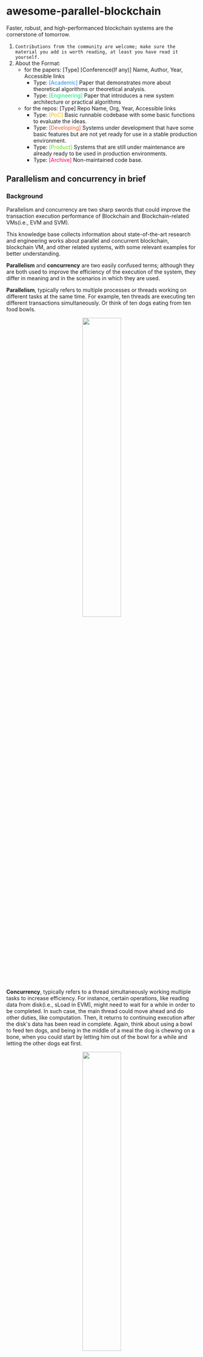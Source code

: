 # awesome-parallel-blockchain
Faster, robust, and high-performanced blockchain systems are the cornerstone of tomorrow.

1. `Contributions from the community are welcome; make sure the material you add is worth reading, at least you have read it yourself.`
2. About the Format:
    - for the papers: [Type] [Conference(If any)] Name, Author, Year, Accessible links
        - Type: <font color=#1E88E5>[Academic]</font> Paper that demonstrates more about theoretical algorithms or theoretical analysis.
        - Type: <font color=#00E676>[Engineering]</font> Paper that introduces a new system architecture or practical algorithms
    - for the repos: [Type] Repo Name, Org, Year, Accessible links
        - Type: <font color=#FFB300>[PoC]</font> Basic runnable codebase with some basic functions to evaluate the ideas. 
        - Type: <font color=#F4511E>[Developing]</font> Systems under development that have some basic features but are not yet ready for use in a stable production environment.
        - Type: <font color=#64DD17>[Product]</font> Systems that are still under maintenance are already ready to be used in production environments.
        - Type: <font color=#F50057>[Archive]</font> Non-maintained code base.


## Parallelism and concurrency in brief
### Background
Parallelism and concurrency are two sharp swords that could improve the transaction execution performance of Blockchain and Blockchain-related VMs(i.e., EVM and SVM). 

This knowledge base collects information about state-of-the-art research and engineering works about parallel and concurrent blockchain, blockchain VM, and other related systems, with some relevant examples for better understanding.

**Parallelism** and **concurrency** are two easily confused terms; although they are both used to improve the efficiency of the execution of the system, they differ in meaning and in the scenarios in which they are used.

**Parallelism**, typically refers to multiple processes or threads working on different tasks at the same time. For example, ten threads are executing ten different transactions simultaneously. Or think of ten dogs eating from ten food bowls.

<div align="center"><img src="img/misc/parallel_dogs.png" width="45%">
</div>

**Concurrency**, typically refers to a thread simultaneously working multiple tasks to increase efficiency. For instance, certain operations, like reading data from disk(i.e., sLoad in EVM), might need to wait for a while in order to be completed. In such case, the main thread could move ahead and do other duties, like computation. Then, It returns to continuing execution after the disk's data has been read in complete. Again, think about using a bowl to feed ten dogs, and being in the middle of a meal the dog is chewing on a bone, when you could start by letting him out of the bowl for a while and letting the other dogs eat first.
<div align="center"><img src="img/misc/concurrent_dogs.png" width="45%">
</div>

For further reading: [Difference between Concurrency and Parallelism](https://www.geeksforgeeks.org/difference-between-concurrency-and-parallelism/)

### Core challenges

In general, the core challenge of adopting a parallel or concurrent method is the data race problem, read-write conflict, or data hazard problem. All these terms describe the same issue: different threads or operations are trying to read and modify the same data at the same time. 

Consider a transfer scenario on Ethereum where Alice and Bob both want to transfer 10 ETH to Carl at the same time. Suppose Carl's initial balance is 100 ETH. After these two transactions are completed, Carl's balance should be 120 ETH. Let's consider a fully concurrent scenario where Alice's and Bob's transactions start executing at the same time. The initial balance of Carl that their transactions read would be 100 ETH (see the error?). Eventually, they will update Carl's balance as 110 ETH.

To resolve a data race issue, there are usually three ways:
- Protecting competing data by adding **locks**,
- **Scheduling module** to avoid conflicts,
- **Optimistic approach** that doesn't worry about conflicts but **rolls back** transactions after encountering the conflict issue.

So how do we implement these solutions in the blockchain world? Let's dig in!

### Case Study: Parallel/Concurrent EVM

In the current EVM architecture, the most fine-grained read and write operators are **[sload](https://github.com/ethereum/go-ethereum/blob/81fd1b3cf9c4c4c9f0e06f8bdcbaa8b29c81b052/core/vm/instructions.go#L515-L521)** and **[sstore](https://github.com/ethereum/go-ethereum/blob/81fd1b3cf9c4c4c9f0e06f8bdcbaa8b29c81b052/core/vm/instructions.go#L523-L531)**, which read and write data from the state trie, respectively. So the easiest entry point is how to make sure that different threads don't conflict on these two operators. In fact, there is a special kind of transaction in Ethereum that includes a special structure named [Access list](https://eips.ethereum.org/EIPS/eip-2930), which allows transactions carrying storage addresses that it will read and modify. Therefore, this is a good entry point for implementing scheduling-based concurrent methods.

In terms of system implementations, there are three general forms of Parallel/Concurrent EVM.

1. Multi-threads with one EVM instance.
2. Multi-threads with multi-EVM instances on one node.
3. Multi-threads with multi-EVM instances on multi-nodes (basically, this is system-level sharding).

So, what makes Parallism/concurrency on blockchain different than in the database system?
1. **Unreliable Timestmap** which makes timestamp-based concurrency methods hard to deploy in the blockchain world.
2. **Absolute determinism** on a blockchain system to ensure that transactions are re-executed between different validators is the same.
3. The ultimate goal of validator is higher earnings, not faster executing transactions.

What do we need?
1. System-level consensus is required, and faster execution will bring higher returns.
2. **Multivariate scheduling algorithms** that, given a block limit, capture more revenue while being able to complete the execution faster.
3. More fine-grained data operations, including **opcode-level data locks**, in-memory cache layers, etc.

## Parallelism and Concurrency in Blockchain

### Research Papers
- <font color=#1E88E5>[Academic][TPDS]</font> PaVM: A Parallel Virtual Machine for Smart Contract Execution and Validation, 2023, [[Paper]](https://ieeexplore.ieee.org/document/10323104)
- <font color=#1E88E5>[Academic]</font> Parallel and Asynchronous Smart Contract Execution, 2021, [[Paper]](https://ieeexplore.ieee.org/document/9477197)
- <font color=#1E88E5>[Academic][SIGPLAN]</font> Practical smart contract sharding with ownership and commutativity analysis, 2021, [[Paper]](https://dl.acm.org/doi/pdf/10.1145/3453483.3454112)
- <font color=#1E88E5>[Academic][VLDB]</font> SlimChain: scaling blockchain transactions through off-chain storage and parallel processing, 2021, [[Paper]](https://dl.acm.org/doi/abs/10.14778/3476249.3476283)
- <font color=#1E88E5>[Academic][DASFAA]</font> PEEP: A Parallel Execution Engine for Permissioned Blockchain Systems, 2021, [[Paper]](https://link.springer.com/chapter/10.1007/978-3-030-73200-4_24)
- <font color=#1E88E5>[Academic][SIGMOD]</font> A Transactional Perspective on Execute-order-validate Blockchains, 2020, [[Paper]](https://dl.acm.org/doi/10.1145/3318464.3389693)
- <font color=#1E88E5>[Academic]</font> An Empirical Study of Speculative Concurrency in Ethereum Smart Contracts, 2019, [[Paper]](https://arxiv.org/pdf/1901.01376.pdf)
- <font color=#1E88E5>[Academic][PDP]</font> An efficient framework for optimistic concurrent execution of smart contracts, 2019, [[Paper]](https://ieeexplore.ieee.org/document/8671637)
- <font color=#1E88E5>[Academic]</font> FastFabric: Scaling hyperledger fabric to 20000 transactions per second, 2019, [[Paper]](https://ieeexplore.ieee.org/document/8751452)
- <font color=#1E88E5>[Academic][SIGMOD]</font> Blurring the Lines between Blockchains and Database Systems: the Case of Hyperledger Fabric, 2019, [[Paper]](https://dl.acm.org/doi/10.1145/3299869.3319883)
- <font color=#1E88E5>[Academic][ICDCS).]</font> Parblockchain: Leveraging transaction parallelism in permissioned blockchain systems, 2019, [[Paper]](https://www.computer.org/csdl/proceedings-article/icdcs/2019/251900b337/1ezRUMDrfMc)
- <font color=#1E88E5>[Academic][PODC]</font> Adding Concurrency to Smart Contracts, 2017, [[Paper]](https://doi.org/10.1145/3087801.3087835)
- <font color=#00E676>[Engineering]</font> Block-STM: Scaling Blockchain Execution by Turning Ordering Curse to a Performance Blessing, **Aptos**, 2022, [[Paper]](https://arxiv.org/abs/2203.06871), [[Video]](https://www.youtube.com/watch?v=fK_V9Z1q10U)

### Engineering Repos
- <font color=#FFB300>[PoC]</font> Parallel-go-ethereum, **ABCDELabs**, 2022, [[Codebase]](https://github.com/ABCDELabs/parallel-go-ethereum)
- <font color=#F4511E>[Developing]</font> Evmone-compiler, **MegaETH**, 2023, [[Codebase]](https://github.com/megaeth-labs/evmone-compiler)

### Other Materials
- <font color=#FFB300>[Blog]</font> Speeding up the EVM (part 1), Flashbots, 2022, [[Blog](https://writings.flashbots.net/speeding-up-evm-part-1)]



## Parallelism and Concurrency in DBMS

### Research Papers
#### Parallel Query Optimization
- On Optimistic Methods for Concurrency Controll, 1981, [[Paper]](https://www.eecs.harvard.edu/~htk/publication/1981-tods-kung-robinson.pdf)
- Scheduling problems in parallel query optimization, 1995, [[Paper]](https://dl.acm.org/doi/pdf/10.1145/212433.212471)
- Efficient and accurate cost models for parallel query optimization, 1996, [[Paper]](https://dl.acm.org/doi/pdf/10.1145/237661.237707)
- Parallelizing query optimization, 2008, [[Paper]](http://www.vldb.org/pvldb/vol1/1453882.pdf)
- Flow algorithms for parallel query optimization, 2008, [[Paper]](https://ieeexplore.ieee.org/iel5/4492792/4497384/04497484.pdf?casa_token=HMsG6W9-6DgAAAAA:pSTUpQDjcZj6cTrk-KuaCI2U8drRyp9ExlMNA_nYRvdkjMTICoLs3qVu6p4fe2Hsikfdb8SCN5A)
- Query optimization for massively parallel data processing, 2011, [[Paper]](https://dl.acm.org/doi/pdf/10.1145/2038916.2038928?casa_token=1w8xkLfre-EAAAAA:nnTDmTDFPM5LDd9vO4z3jDP0VZM8Benf_NOhPBGD7h_wPr4KxY640w_Tj6XCC6oHV7PormnT0aEtJFE)
- Communication steps for parallel query processing, 2017, [[Paper]](https://dl.acm.org/doi/pdf/10.1145/3125644)

### Engineering Repos

### Other Materials
- [Tech Doc] Concurrency Control in PostgreSQL, PostgreSQL, [[Doc link]](https://www.postgresql.org/docs/current/transaction-iso.html)

## Parallelism and Concurrency in OS

### Research Papers
### Engineering Repos
### Other Materials

## Appendix

